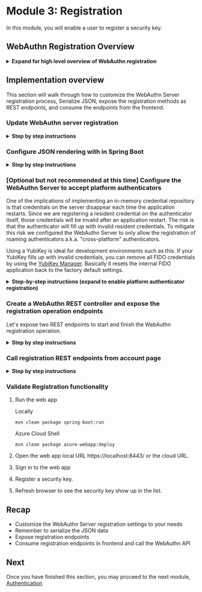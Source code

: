# Module 3: Registration
In this module, you will enable a user to register a security key.

## WebAuthn Registration Overview

<details>
<summary><strong>Expand for high level overview of WebAuthn registration</strong></summary><p>

### Registration

Initiate a registration ceremony:

```java
byte[] userHandle = new byte[64];
random.nextBytes(userHandle);

PublicKeyCredentialCreationOptions request = rp.startRegistration(StartRegistrationOptions.builder()
    .user(UserIdentity.builder()
        .name("alice")
        .displayName("Alice Hypothetical")
        .id(new ByteArray(userHandle))
        .build())
    .build());
```

Serialize `request` to JSON and send it to the client:

```java
import com.fasterxml.jackson.databind.ObjectMapper;

@Bean 
public ObjectMapper objectMapper() {
    ObjectMapper mapper = new ObjectMapper();
    mapper.registerModule(new Jdk8Module());
    mapper.setVisibility(PropertyAccessor.FIELD, Visibility.ANY);
    mapper.configure(SerializationFeature.FAIL_ON_EMPTY_BEANS, false);
    mapper.setSerializationInclusion(Include.NON_NULL);
    mapper.setSerializationInclusion(Include.NON_ABSENT);
    return mapper;
}
```

Get the response from the client:

```java
String responseJson = /* ... */;
PublicKeyCredential<AuthenticatorAttestationResponse, ClientRegistrationExtensionOutputs> pkc =
    jsonMapper.readValue(responseJson, new TypeReference<PublicKeyCredential<AuthenticatorAttestationResponse, ClientRegistrationExtensionOutputs>>(){});
```

Validate the response:

```java
try {
    RegistrationResult result = rp.finishRegistration(FinishRegistrationOptions.builder()
        .request(request)
        .response(pkc)
        .build());
} catch (RegistrationFailedException e) { /* ... */ }
```

Update your database:

```java
storeCredential("alice", result.getKeyId(), result.getPublicKeyCose());
```

</p></details>


## Implementation overview
This section will walk through how to customize the WebAuthn Server registration process, Serialize JSON, expose the registration methods as REST endpoints, and consume the endpoints from the frontend.

### Update WebAuthn server registration

<details>
<summary><strong>Step by step instructions</strong></summary><p>

The webauthn-server-demo project has the concept of `AuthenticatedActions`. We will not be using `AuthenticatedActions` in this demo. Instead, we will use the Spring Security user session. First, a user will log in with a traditional username and password then register resident credential on a security key. This resident credential will enable usernameless passwordless authentication in the next module.

The current startRegistration() method only allows a single security key to be registered. Let's update it so that a user can add multiple security keys.

1. Open the `./src/main/java/com/example/demo/WebAuthnServer.java` class in your editor and 
2. Add the following import:
   ```
   import com.yubico.webauthn.data.AuthenticatorAttachment;
   ```
3. Modify the startRegistration() method to look like this:
    ```java
        public Either<String, RegistrationRequest> startRegistration(
            @NonNull String username,
            @NonNull String displayName,
            Optional<String> credentialNickname,
            boolean requireResidentKey
        ) {
            logger.trace("startRegistration username: {}, credentialNickname: {}", username, credentialNickname);

            if (username == null || username.isEmpty()) {
                return Either.left("username must not be empty.");
            }

            Collection<CredentialRegistration> registrations = userStorage.getRegistrationsByUsername(username);

            UserIdentity user;

            if (registrations.isEmpty()) {
                user = UserIdentity.builder()
                    .name(username)
                    .displayName(displayName)
                    .id(generateRandom(32))
                    .build();
            } else {
                user = registrations.stream().findAny().get().getUserIdentity();
            }

            RegistrationRequest request = new RegistrationRequest(
                username,
                credentialNickname,
                generateRandom(32),
                rp.startRegistration(
                    StartRegistrationOptions.builder()
                        .user(user)
                        .authenticatorSelection(Optional.of(AuthenticatorSelectionCriteria.builder()
                            .requireResidentKey(requireResidentKey)
                            .authenticatorAttachment(AuthenticatorAttachment.CROSS_PLATFORM)    // Default to roaming security keys (CROSS_PLATFORM). Comment out this line to enable either PLATFORM or CROSS_PLATFORM authenticators
                            .build()
                        ))
                        .build()
                )
            );

            registerRequestStorage.put(request.getRequestId(), request);

            return Either.right(request);
        }
    ```

</p></details>

### Configure JSON rendering with in Spring Boot 

<details>
<summary><strong>Step by step instructions</strong></summary><p>

1. Add the following to the import section of the `./src/main/java/com/example/demo/WebAuthnServer.java` class
```java
import org.springframework.context.annotation.Bean;
import com.fasterxml.jackson.datatype.jdk8.Jdk8Module;
import com.fasterxml.jackson.annotation.PropertyAccessor;
import com.fasterxml.jackson.annotation.JsonAutoDetect.Visibility;
import com.fasterxml.jackson.databind.SerializationFeature;
import static com.fasterxml.jackson.annotation.JsonInclude.Include;
```
2. Add the following method to the `./src/main/java/com/example/demo/WebAuthnServer.java` class. The ObjectMapper is configured to handle Optional types and not serialize fields to JSON that are null or absent.
```java
@Bean 
public ObjectMapper objectMapper() {
    ObjectMapper mapper = new ObjectMapper();
    mapper.registerModule(new Jdk8Module());
    mapper.setVisibility(PropertyAccessor.FIELD, Visibility.ANY);
    mapper.configure(SerializationFeature.FAIL_ON_EMPTY_BEANS, false);
    mapper.setSerializationInclusion(Include.NON_NULL);
    mapper.setSerializationInclusion(Include.NON_ABSENT);
    return mapper;
}
```

</p></details>

### [Optional but not recommended at this time] Configure the WebAuthn Server to accept platform authenticators
One of the implications of implementing an in-memory credential repository is that credentials on the server disappear each time the application restarts. Since we are registering a resident credential on the authenticator itself, those credentials will be invalid after an application restart. The risk is that the authenticator will fill up with invalid resident credentials. To mitigate this risk we configured the WebAuthn Server to only allow the registration of roaming authenticators a.k.a. "cross-platform" authenticators. 

Using a YubiKey is ideal for development environments such as this. If your YubiKey fills up with invalid credentials, you can remove all FIDO credentials by using the [YubiKey Manager](https://www.yubico.com/products/services-software/download/yubikey-manager/). Basically it resets the internal FIDO application back to the factory default settings. 

<details>
<summary><strong>Step-by-step instructions (expand to enable platform authenticator registration)</strong></summary><p>

To configure the WebAuthn Server to accept platform authenticators, such as Windows Hello comment out the `.authenticatorAttachment(AuthenticatorAttachment.CROSS_PLATFORM)` line. This workshop recommends that only test platform authenticators be registered as the instructions to remove invalid credentials from platform authenticators are not available at this time. E.g. Don't use your primary Windows Hello platform authenticator in this workshop.
```java
    ...
    RegistrationRequest request = new RegistrationRequest(
                username,
                credentialNickname,
                generateRandom(32),
                rp.startRegistration(
                    StartRegistrationOptions.builder()
                        .user(user)
                        .authenticatorSelection(Optional.of(AuthenticatorSelectionCriteria.builder()
                            .requireResidentKey(requireResidentKey)
                            //.authenticatorAttachment(AuthenticatorAttachment.CROSS_PLATFORM)    // Default to roaming security keys (CROSS_PLATFORM). Comment out this line to enable either PLATFORM or CROSS_PLATFORM authenticators
                            .build()
                        ))
                        .build()
                )
            );

            registerRequestStorage.put(request.getRequestId(), request);

            return Either.right(request);
        }
```
</p></details>

### Create a WebAuthn REST controller and expose the registration operation endpoints
Let's expose two REST endpoints to start and finish the WebAuthn registration operation.

<details>
<summary><strong>Step by step instructions</strong></summary><p>

1. Create WebAuthnController.java
   ```
   echo '' > ./src/main/java/com/example/demo/WebAuthnController.java
   ```
2. Open `./src/main/java/com/example/demo/WebAuthnController.java` in an editor and create the following class
    ```java
    package com.example.demo;

    import java.net.MalformedURLException;
    import java.util.Optional;
    import java.util.List;

    import com.example.demo.WebAuthnServer.SuccessfulAuthenticationResult;
    import com.example.demo.data.RegistrationRequest;
    import com.yubico.util.Either;

    import org.springframework.beans.factory.annotation.Autowired;
    import org.springframework.http.HttpStatus;
    import org.springframework.http.ResponseEntity;
    import org.springframework.security.access.prepost.PreAuthorize;
    import org.springframework.web.bind.annotation.PostMapping;
    import org.springframework.web.bind.annotation.RequestBody;
    import org.springframework.web.bind.annotation.RequestParam;
    import org.springframework.web.bind.annotation.RestController;
    import org.springframework.web.server.ResponseStatusException;

    import lombok.extern.slf4j.Slf4j;

    @RestController
    @Slf4j
    class WebAuthnController {

        @Autowired
        private WebAuthnServer webAuthnServer;

        @PostMapping("/register")
        @PreAuthorize("#username == authentication.principal.username")
        ResponseEntity<RegistrationRequest> startRegistration(@RequestParam("username") String username,
                @RequestParam("displayName") String displayName,
                @RequestParam("credentialNickname") Optional<String> credentialNickname,
                @RequestParam(value = "requireResidentKey", defaultValue = "false") boolean requireResidentKey)
                throws MalformedURLException {
                    log.trace("startRegistration username: {}, displayName: {}, credentialNickname: {}, requireResidentKey: {}", username, displayName, credentialNickname, requireResidentKey);

                    Either<String, RegistrationRequest> result = webAuthnServer.startRegistration(username, displayName, credentialNickname, requireResidentKey);

                    if (result.isRight()) {
                        return ResponseEntity.status(HttpStatus.OK).body(result.right().get());
                    } else {
                        throw new ResponseStatusException(HttpStatus.BAD_REQUEST, result.left().get());
                    }

        }

        @PostMapping("/register/finish")
        ResponseEntity<WebAuthnServer.SuccessfulRegistrationResult> finishRegistration(@RequestBody String responseJson) {
            log.trace("finishRegistration responseJson: {}", responseJson);

            Either<List<String>, WebAuthnServer.SuccessfulRegistrationResult> result = webAuthnServer.finishRegistration(responseJson);

            if (result.isRight()) {
                return ResponseEntity.status(HttpStatus.OK).body(result.right().get());
            } else {
                throw new ResponseStatusException(HttpStatus.BAD_REQUEST, result.left().get().toString());
            }

        }
    }
    ```

</p></details>

### Call registration REST endpoints from account page

<details>
<summary><strong>Step by step instructions</strong></summary><p>

1. Open the `./src/main/resources/templates/account.html` page in an editor
2. In the header section add cross site request forgery token details. Our JavaScript requires the CSRF token to call our REST endpoints
    ```javascript
    <meta th:name="_csrf" th:content="${_csrf.token}"/>
    <meta th:name="_csrf_header" th:content="${_csrf.headerName}"/>
    ```
3. In the header section also add the following JavaScript references
    ```javascript
    <script src="https://ajax.googleapis.com/ajax/libs/jquery/3.4.0/jquery.min.js"></script>
    <script type="module" src="/lib/fetch/fetch-3.0.0.js"></script>
    <script src="/lib/base64js/base64js-1.3.0.min.js"></script>
    <script src="/js/base64url.js"></script>
    <script src="/js/webauthn.js"></script>
    ```
4. In the header section add the following javascript to call our REST endpoints and register a security key
    ```javascript
        <script>
            $(function () {
                $('#takeAction').hide();
            });

            function setStatus(statusText, success) {
                $('#status').text(statusText);
                if (success) {
                    $('#status').removeClass('error');
                } else {
                    $('#status').addClass('error');
                }
            }

            function submitResponse(url, requestId, response) {
                console.log('submitResponse', url, requestId, response);
        
                var token = $("meta[name='_csrf']").attr("content"); 
        
                const body = {
                    requestId,
                    credential: response,
                };
                console.log('body', JSON.stringify(body));
                
                return fetch(url, {
                    method: 'POST',
                    headers: {
                        'X-CSRF-TOKEN': token
                    },
                    body: JSON.stringify(body),
                }).then(response => response.json())
                ;
            }
        
            function register() {
                $('#takeAction').show();
                const username = '[[${#authentication.getPrincipal().getUsername()}]]';
                const displayName = '[[${#authentication.getPrincipal().getUsername()}]]';
                const credentialNickname = $("#inputNickname").val();
                const requireResidentKey = true;
        
                var token = $("meta[name='_csrf']").attr("content");
        
                return fetch('/register', {
                    method: 'POST',
                    headers: {
                        'X-CSRF-TOKEN': token
                    },
                    body: new URLSearchParams({
                        username,
                        displayName,
                        credentialNickname,
                        requireResidentKey,
                    })
                    
                })
                .then(response => response.json())
                .then(function(request) {
                    console.log('request succeeded with JSON response', request)
                    
                    return webauthn.createCredential(request.publicKeyCredentialCreationOptions)
                    .then(webauthn.responseToObject)
                    .then(function (publicKeyCredential) { 
                        console.log("publicKeyCredential ", publicKeyCredential);
            
                        url = '/register/finish';
                        return submitResponse(url, request.requestId, publicKeyCredential);
                    })
                    .catch(error => {
                        throw error;
                    })
                    ;
                })
                .then(data => {
                    $('#takeAction').hide();
                    console.log(data);
                    setStatus("Success!", true);
                    $('#no-keys').hide();
                    $('#keys').show();
                    $('#inputNickname').val('');
                    $('#keys').append(`
                        <tr>
                            <td>${data.registration.credentialNickname}</td>
                            <td>${data.registration.registrationTime}</td>
                        </tr>
                    `);
                    return data;
                })
                .catch(error => {
                    $('#takeAction').hide();
                    console.log('register', error);
                    setStatus(error.message, false);
                })
                ;
            }
        </script>
    ```
5. In the body section add the following UI to register a security key and get a handle on the username of the currently signed in user.
    ```html
        <sec:authentication property="name" var="username" />

        ...


        <div class="card card--internal">

            ...

            <h2 class="section-header">Register a Security Key</h2>
            <label class="input-group">
                <input type="text" id="inputNickname">
                <span>Nickname</span>
            </label>
            <button onclick="register()">Register</button>
            <p id="status"></p>
            <div id="takeAction">
                <p>Please insert and take action on the security key.</p>
                <div class="loader-container" role="status">
                    <svg class="loader" viewBox="22 22 44 44"><circle class="loader-circle" cx="44" cy="44" r="20.2" fill="none" stroke-width="3.6"></circle></svg>
                </div>
            </div>
        </div>
    ```
</p></details>

### Validate Registration functionality
1. Run the web app
    
    Locally
    ```
    mvn clean package spring-boot:run
    ```

    Azure Cloud Shell
    ```
    mvn clean package azure-webapp:deploy
    ```
   
2. Open the web app local URL https://localhost:8443/ or the cloud URL.
3. Sign in to the web app
4. Register a security key.
5. Refresh browser to see the security key show up in the list.

## Recap
* Customize the WebAuthn Server registration settings to your needs
* Remember to serialize the JSON data
* Expose registration endpoints
* Consume registration endpoints in frontend and call the WebAuthn API

## Next
Once you have finished this section, you may proceed to the next module, [Authentication](../4_Authentication/README.md)